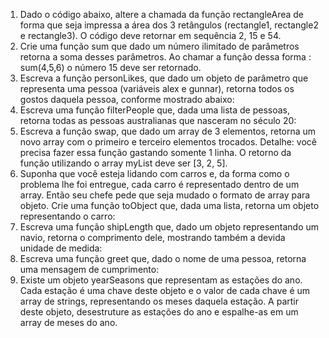 1. Dado o código abaixo, altere a chamada da função rectangleArea de forma que seja impressa a área dos 3 retângulos (rectangle1, rectangle2 e rectangle3). O código deve retornar em sequência 2, 15 e 54.
2. Crie uma função sum que dado um número ilimitado de parâmetros retorna a soma desses parâmetros. Ao chamar a função dessa forma : sum(4,5,6) o número 15 deve ser retornado.
3. Escreva a função personLikes, que dado um objeto de parâmetro que representa uma pessoa (variáveis alex e gunnar), retorna todos os gostos daquela pessoa, conforme mostrado abaixo:
4. Escreva uma função filterPeople que, dada uma lista de pessoas, retorna todas as pessoas australianas que nasceram no século 20:
5. Escreva a função swap, que dado um array de 3 elementos, retorna um novo array com o primeiro e terceiro elementos trocados. Detalhe: você precisa fazer essa função gastando somente 1 linha. O retorno da função utilizando o array myList deve ser [3, 2, 5].
6. Suponha que você esteja lidando com carros e, da forma como o problema lhe foi entregue, cada carro é representado dentro de um array. Então seu chefe pede que seja mudado o formato de array para objeto. Crie uma função toObject que, dada uma lista, retorna um objeto representando o carro:
7. Escreva uma função shipLength que, dado um objeto representando um navio, retorna o comprimento dele, mostrando também a devida unidade de medida:
8. Escreva uma função greet que, dado o nome de uma pessoa, retorna uma mensagem de cumprimento:
9. Existe um objeto yearSeasons que representam as estações do ano. Cada estação é uma chave deste objeto e o valor de cada chave é um array de strings, representando os meses daquela estação. A partir deste objeto, desestruture as estações do ano e espalhe-as em um array de meses do ano.